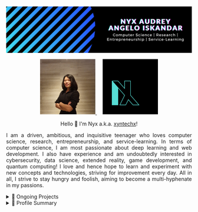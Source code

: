 <p align="center">
  <a href="https://xyntechx.com/">
    <img src="https://github.com/xyntechx/xyntechx/blob/master/nyx-intro.png" alt="Nyx Banner" width="600"/>
  </a>
</p>

<p align="center">
  <a href="https://xyntechx.com/">
    <img src="https://github.com/xyntechx/xyntechx/blob/master/nyx.jpg" alt="Nyx Profile" width="150"/>
  </a>
  &nbsp;&nbsp;&nbsp;
  <a href="https://nxpyre.com/">
    <img src="https://github.com/xyntechx/xyntechx/blob/master/nxpyre.png" alt="NXpyre Logo" width="150"/>
  </a>
</p>

<p align="center">Hello 👋 I'm Nyx a.k.a. <a href="https://xyntechx.com/">xyntechx</a>!</p>

<p align="justify">
I am a driven, ambitious, and inquisitive teenager who loves computer science, research, entrepreneurship, and service-learning. In terms of computer science, I am most passionate about deep learning and web development. I also have experience and am undoubtedly interested in cybersecurity, data science, extended reality, game development, and quantum computing! I love and hence hope to learn and experiment with new concepts and technologies, striving for improvement every day. All in all, I strive to stay hungry and foolish, aiming to become a multi-hyphenate in my passions.
</p>

<details>
  <summary>🚀 Ongoing Projects</summary>
  
  <p align="center">
  <a href="https://github.com/xyntechx/NXpyre">
    <img src="https://github-readme-stats.vercel.app/api/pin/?username=xyntechx&repo=NXpyre&theme=vision-friendly-dark" alt="NXpyre Card" width="300"/>
  </a>
  <br/>
  <a href="https://github.com/xyntechx/TEDxRI">
    <img src="https://github-readme-stats.vercel.app/api/pin/?username=xyntechx&repo=TEDxRI&theme=vision-friendly-dark" alt="TEDxRI Card" width="300"/>
  </a>
</p>
</details>

<details>
  <summary>🔖 Profile Summary</summary>
  
  <p align="center">
  <a href="https://github.com/xyntechx">
    <img src="https://github-readme-stats.vercel.app/api/?username=xyntechx&show_icons=true&include_all_commits=true&theme=vision-friendly-dark" alt="Profile Card" width="300"/>
  </a>
  <br/>
  <a href="https://github.com/xyntechx">
    <img src="https://github-readme-streak-stats.herokuapp.com?user=xyntechx&theme=vision-friendly-dark&stroke=5CB8DD&ring=5CB8DD" alt="Streaks Card" width="300"/>
  </a>
  <br/>
  <a href="https://github.com/xyntechx">
    <img src="https://github-readme-stats.vercel.app/api/top-langs/?username=xyntechx&hide=ShaderLab,HLSL&langs_count=10&layout=compact&theme=vision-friendly-dark" alt="Languages Card" width="300"/>
  </a>
</p>
</details>
